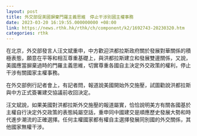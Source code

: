 ```yaml
---
layout: post
title: 外交部促美國摒棄門羅主義思維　停止干涉別國主權事務
date: 2023-03-20 16:19:55.000000000 +08:00
link: https://news.rthk.hk/rthk/ch/component/k2/1692743-20230320.htm
categories: rthk
---
```


在北京，外交部發言人汪文斌重申，中方歡迎洪都拉斯政府關於發展對華關係的積極表態，願意在平等和相互尊重基礎上，與洪都拉斯建立和發展雙邊關係，又說，美國應當摒棄過時的門羅主義思維，切實尊重各國自主決定外交政策的權利，停止干涉有關國家主權事務。

在外交部例行記者會上，有記者問，報道說美國開始外交施壓，試圖勸說洪都拉斯與中方正式簽署建交協議前收回決定。

汪文斌說，如果美國對洪都拉斯外交施壓的報道屬實，恰恰說明美方有關各國基於主權自行決定外交政策的表態純屬空話，重申同中國建交是順應歷史發展大勢和時代進步潮流的正確選擇。任何主權國家都有權自主選擇發展同別國的外交關係，其他國家無權干涉。
